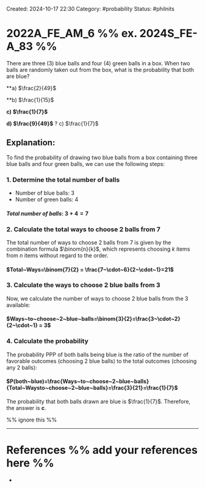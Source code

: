 Created: 2024-10-17 22:30
Category: #probability
Status: #philnits


# 2022A_FE_AM_6 %% ex. 2024S_FE-A_83 %%

There are three (3) blue balls and four (4) green balls in a box. When two balls are randomly taken out from the box, what is the probability that both are blue?

**a) $\frac{2}{49}$

**b) $\frac{1}{15}$

**c) $\frac{1}{7}$**

**d) $\frac{9}{49}$**
?
c) $\frac{1}{7}$
## **Explanation:**
To find the probability of drawing two blue balls from a box containing three blue balls and four green balls, we can use the following steps:

### **1. Determine the total number of balls**
- Number of blue balls: $3$
- Number of green balls: $4$
#### $Total~number~of~balls:~3+4=7$

### **2. Calculate the total ways to choose 2 balls from 7**
The total number of ways to choose 2 balls from 7 is given by the combination formula $\binom{n}{k}$, which represents choosing $k$ items from $n$ items without regard to the order.
#### $Total~Ways=\binom{7}{2} = \frac{7~\cdot~6}{2~\cdot~1}=21$

### **3. Calculate the ways to choose 2 blue balls from 3**
Now, we calculate the number of ways to choose 2 blue balls from the 3 available:
#### $Ways~to~choose~2~blue~balls=\binom{3}{2}=\frac{3~\cdot~2}{2~\cdot~1} = 3$

### **4. Calculate the probability**
The probability PPP of both balls being blue is the ratio of the number of favorable outcomes (choosing 2 blue balls) to the total outcomes (choosing any 2 balls):
#### $P(both~blue)=\frac{Ways~to~choose~2~blue~balls}{Total~Waysto~choose~2~blue~balls}=\frac{3}{21}=\frac{1}{7}$

The probability that both balls drawn are blue is $\frac{1}{7}$. Therefore, the answer is **c**.


%% ignore this %%
<!--SR:!2025-03-08,1,230-->
---









# References %% add your references here %%
- 